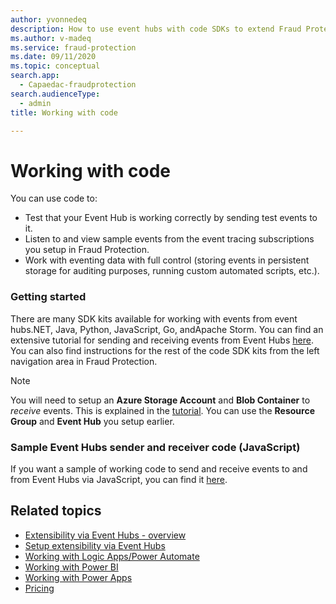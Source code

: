 ```yaml
---
author: yvonnedeq
description: How to use event hubs with code SDKs to extend Fraud Protection functionality and incorporate Fraud Protection data into an organization’s processes and workflows.
ms.author: v-madeq
ms.service: fraud-protection
ms.date: 09/11/2020
ms.topic: conceptual
search.app:
  - Capaedac-fraudprotection
search.audienceType:
  - admin
title: Working with code

---
```


# Working with code

You can use code to:
- Test that your Event Hub is working correctly by sending test events to it. 
- Listen to and view sample events from the event tracing subscriptions you setup in Fraud Protection. 
- Work with eventing data with full control (storing events in persistent storage for auditing purposes, running custom automated scripts, etc.).

### Getting started

There are many SDK kits available for working with events from event hubs.NET, Java, Python, JavaScript,  Go, andApache Storm. You can find an extensive tutorial for sending and receiving events from Event Hubs [here](https://docs.microsoft.com/azure/event-hubs/get-started-node-send-v2). You can also find instructions for the rest of the code SDK kits from the left navigation area in Fraud Protection.

> [!NOTE]  
>  You will need to setup an **Azure Storage Account** and **Blob Container** to *receive* events. This is explained in the [tutorial](https://docs.microsoft.com/azure/event-hubs/get-started-node-send-v2). You can use the **Resource Group** and **Event Hub** you setup earlier.  

### Sample Event Hubs sender and receiver code (JavaScript)

If you want a sample of working code to send and receive events to and from Event Hubs via JavaScript, you can find it [here](https://github.com/KhaVNguyen/ms-event-hubs-send-receive-javascript).

## Related topics
- [Extensibility via Event Hubs -  overview]( extensibility-via-event-hubs-overview.md)
- [Setup extensibility via Event Hubs](extensibility-setup.md)	
- [Working with Logic Apps/Power Automate]( extensibility-with-power-automate.md)
- [Working with Power BI]( extensibility-with-power-bi.md)
- [Working with Power Apps]( extensibility-with-power-apps.md)
- [Pricing](extensibility-pricing.md)
